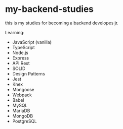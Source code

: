 # my-backend-studies
this is my studies for becoming a backend developes jr.

Learning:
- JavaScript (vanilla)
- TypeScript
- Node.js
- Express
- API Rest
- SOLID
- Design Patterns
- Jest
- Knex
- Mongoose
- Webpack
- Babel
- MySQL
- MariaDB
- MongoDB
- PostgreSQL
